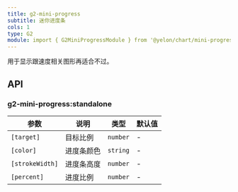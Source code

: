 ```yaml
---
title: g2-mini-progress
subtitle: 迷你进度条
cols: 1
type: G2
module: import { G2MiniProgressModule } from '@yelon/chart/mini-progress';
---
```


用于显示跟速度相关图形再适合不过。

## API

### g2-mini-progress:standalone

| 参数 | 说明 | 类型 | 默认值 |
|----|----|----|-----|
| `[target]` | 目标比例 | `number` | - |
| `[color]` | 进度条颜色 | `string` | - |
| `[strokeWidth]` | 进度条高度 | `number` | - |
| `[percent]` | 进度比例 | `number` | - |

